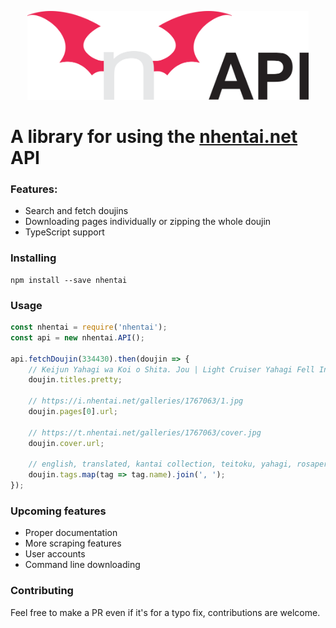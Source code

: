 <p align="center">
  <img width="450" src="./docs/logo.svg">
</p>

#  A library for using the [nhentai.net](https://nhentai.net) API

### Features:
- Search and fetch doujins
- Downloading pages individually or zipping the whole doujin
- TypeScript support

### Installing
```
npm install --save nhentai
```

### Usage
```js
const nhentai = require('nhentai');
const api = new nhentai.API();

api.fetchDoujin(334430).then(doujin => {
    // Keijun Yahagi wa Koi o Shita. Jou | Light Cruiser Yahagi Fell In Love - First
    doujin.titles.pretty;

    // https://i.nhentai.net/galleries/1767063/1.jpg
    doujin.pages[0].url;

    // https://t.nhentai.net/galleries/1767063/cover.jpg
    doujin.cover.url;

    // english, translated, kantai collection, teitoku, yahagi, rosapersica, [etc...]
    doujin.tags.map(tag => tag.name).join(', ');
});

```

### Upcoming features
- Proper documentation
- More scraping features
- User accounts
- Command line downloading

### Contributing
Feel free to make a PR even if it's for a typo fix, contributions are welcome.
